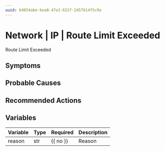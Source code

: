 ```yaml
---
uuid: 64654abe-bea8-47e2-822f-2d57614f5c9a
---
```

# Network | IP | Route Limit Exceeded

Route Limit Exceeded

## Symptoms

## Probable Causes

## Recommended Actions

## Variables

Variable | Type | Required | Description
--- | --- | --- | ---
reason | str | {{ no }} | Reason
